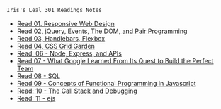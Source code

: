 ```markdown
Iris's Leal 301 Readings Notes
```

* [Read 01, Responsive Web Design](read01.md)
* [Read 02, jQuery, Events, The DOM, and Pair Programming](read02.md)
* [Read 03, Handlebars, Flexbox](read03.md)
* [Read 04, CSS Grid Garden ](read04.md)
* [Read: 06 - Node, Express, and APIs ](read06.md)
* [Read:07 - What Google Learned From Its Quest to Build the Perfect Team](read07.md)
* [Read:08 - SQL](read08.md)
* [Read:09 - Concepts of Functional Programming in Javascript](read09.md)
* [Read: 10 - The Call Stack and Debugging](read10.md)
* [Read: 11 - ejs](read11.md)
